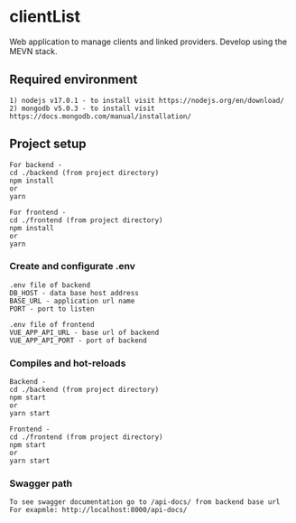 # clientList
Web application to manage clients and linked providers. Develop using the MEVN stack. 

## Required environment
```
1) nodejs v17.0.1 - to install visit https://nodejs.org/en/download/
2) mongodb v5.0.3 - to install visit https://docs.mongodb.com/manual/installation/
```



## Project setup
```
For backend - 
cd ./backend (from project directory)
npm install
or
yarn

For frontend - 
cd ./frontend (from project directory)
npm install
or
yarn
```

### Create and configurate .env
```
.env file of backend
DB_HOST - data base host address
BASE_URL - application url name
PORT - port to listen

.env file of frontend
VUE_APP_API_URL - base url of backend
VUE_APP_API_PORT - port of backend
```

### Compiles and hot-reloads
```
Backend - 
cd ./backend (from project directory)
npm start
or
yarn start

Frontend - 
cd ./frontend (from project directory)
npm start
or
yarn start
```

### Swagger path
```
To see swagger documentation go to /api-docs/ from backend base url
For exapmle: http://localhost:8000/api-docs/
```
